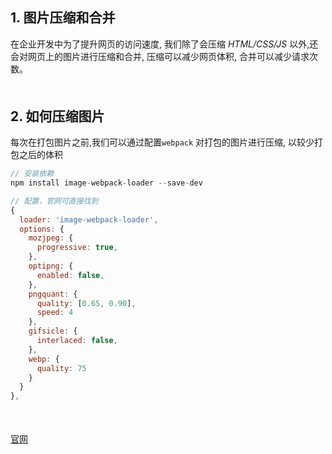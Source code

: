 ## 1. 图片压缩和合并
在企业开发中为了提升网页的访问速度, 我们除了会压缩 *HTML/CSS/JS* 以外,还会对网页上的图片进行压缩和合并, 压缩可以减少网页体积, 合并可以减少请求次数。
<div style="margin-bottom: 50px;"></div>

## 2. 如何压缩图片
每次在打包图片之前,我们可以通过配置`webpack` 对打包的图片进行压缩, 以较少打包之后的体积
```js
// 安装依赖
npm install image-webpack-loader --save-dev

// 配置，官网可直接找到
{
  loader: 'image-webpack-loader',
  options: {
    mozjpeg: {
      progressive: true,
    },
    optipng: {
      enabled: false,
    },
    pngquant: {
      quality: [0.65, 0.90],
      speed: 4
    },
    gifsicle: {
      interlaced: false,
    },
    webp: {
      quality: 75
    }
  }
},
```
<div style="margin-bottom: 50px;"></div>


[官网](https://www.npmjs.com/package/image-webpack-loader)